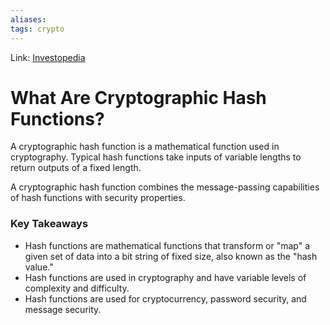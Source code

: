 ```yaml
---
aliases:
tags: crypto
---
```

Link: [Investopedia](https://www.investopedia.com/news/cryptographic-hash-functions/)

# What Are Cryptographic Hash Functions?
A cryptographic hash function is a mathematical function used in cryptography. Typical hash functions take inputs of variable lengths to return outputs of a fixed length.

A cryptographic hash function combines the message-passing capabilities of hash functions with security properties.

### Key Takeaways
-   Hash functions are mathematical functions that transform or "map" a given set of data into a bit string of fixed size, also known as the "hash value."
-   Hash functions are used in cryptography and have variable levels of complexity and difficulty.
-   Hash functions are used for cryptocurrency, password security, and message security.